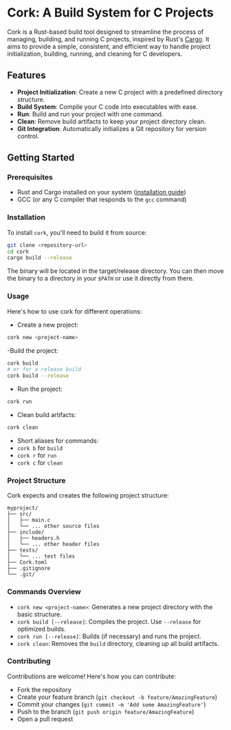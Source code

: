 # Cork: A Build System for C Projects

Cork is a Rust-based build tool designed to streamline the process of managing, building, and running C projects, inspired by Rust's [Cargo](https://doc.rust-lang.org/cargo/). It aims to provide a simple, consistent, and efficient way to handle project initialization, building, running, and cleaning for C developers.

## Features

- **Project Initialization**: Create a new C project with a predefined directory structure.
- **Build System**: Compile your C code into executables with ease.
- **Run**: Build and run your project with one command.
- **Clean**: Remove build artifacts to keep your project directory clean.
- **Git Integration**: Automatically initializes a Git repository for version control.

## Getting Started

### Prerequisites

- Rust and Cargo installed on your system ([installation guide](https://www.rust-lang.org/tools/install))
- GCC (or any C compiler that responds to the `gcc` command)

### Installation

To install `cork`, you'll need to build it from source:

```sh
git clone <repository-url>
cd cork
cargo build --release
````

The binary will be located in the target/release directory. You can then move the binary to a directory in your `$PATH` or use it directly from there.

### Usage
Here's how to use cork for different operations:
- Create a new project:
```sh
cork new <project-name>
````

-Build the project:
```sh
cork build
# or for a release build
cork build --release
```

- Run the project:
```sh
cork run
```
  
- Clean build artifacts:
```sh
cork clean
```

- Short aliases for commands:
 - `cork b` for `build`
 - `cork r` for `run`
 - `cork c` for `clean`

### Project Structure
Cork expects and creates the following project structure:

```
myproject/
├── src/
│   ├── main.c
│   └── ... other source files
├── include/
│   ├── headers.h
│   └── ... other header files
├── tests/
│   └── ... test files
├── Cork.toml
├── .gitignore
└── .git/
```

### Commands Overview
- `cork new <project-name>`: Generates a new project directory with the basic structure.
- `cork build [--release]`: Compiles the project. Use `--release` for optimized builds.
- `cork run [--release]`: Builds (if necessary) and runs the project.
- `cork clean`: Removes the `build` directory, cleaning up all build artifacts.

### Contributing
Contributions are welcome! Here's how you can contribute:
- Fork the repository
- Create your feature branch (`git checkout -b feature/AmazingFeature`)
- Commit your changes (`git commit -m 'Add some AmazingFeature'`)
- Push to the branch (`git push origin feature/AmazingFeature`)
- Open a pull request
